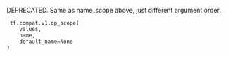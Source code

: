 
DEPRECATED. Same as name_scope above, just different argument order.

```
 tf.compat.v1.op_scope(
    values,
    name,
    default_name=None
)
```
